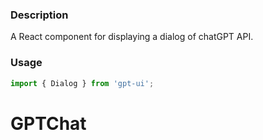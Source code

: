 ### Description

A React component for displaying a dialog of chatGPT API.

### Usage

```js
import { Dialog } from 'gpt-ui';
```
# GPTChat
